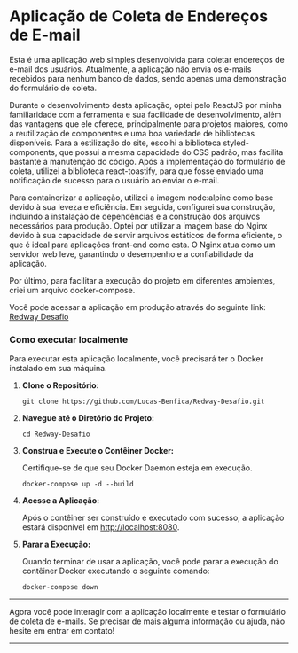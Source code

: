 # Aplicação de Coleta de Endereços de E-mail

Esta é uma aplicação web simples desenvolvida para coletar endereços de e-mail dos usuários. Atualmente, a aplicação não envia os e-mails recebidos para nenhum banco de dados, sendo apenas uma demonstração do formulário de coleta.

Durante o desenvolvimento desta aplicação, optei pelo ReactJS por minha familiaridade com a ferramenta e sua facilidade de desenvolvimento, além das vantagens que ele oferece, principalmente para projetos maiores, como a reutilização de componentes e uma boa variedade de bibliotecas disponíveis. Para a estilização do site, escolhi a biblioteca styled-components, que possui a mesma capacidade do CSS padrão, mas facilita bastante a manutenção do código. Após a implementação do formulário de coleta, utilizei a biblioteca react-toastify, para que fosse enviado uma notificação de sucesso para o usuário ao enviar o e-mail.

Para containerizar a aplicação, utilizei a imagem node:alpine como base devido à sua leveza e eficiência. Em seguida, configurei sua construção, incluindo a instalação de dependências e a construção dos arquivos necessários para produção. Optei por utilizar a imagem base do Nginx devido à sua capacidade de servir arquivos estáticos de forma eficiente, o que é ideal para aplicações front-end como esta. O Nginx atua como um servidor web leve, garantindo o desempenho e a confiabilidade da aplicação.

Por último, para facilitar a execução do projeto em diferentes ambientes, criei um arquivo docker-compose.

Você pode acessar a aplicação em produção através do seguinte link: [Redway Desafio](https://redway-desafio.vercel.app/)

### Como executar localmente

Para executar esta aplicação localmente, você precisará ter o Docker instalado em sua máquina.

1. **Clone o Repositório:**
   
   ```
   git clone https://github.com/Lucas-Benfica/Redway-Desafio.git
   ```

2. **Navegue até o Diretório do Projeto:**

   ```
   cd Redway-Desafio
   ```

3. **Construa e Execute o Contêiner Docker:**

   Certifique-se de que seu Docker Daemon esteja em execução.

   ```
   docker-compose up -d --build
   ```

4. **Acesse a Aplicação:**

   Após o contêiner ser construído e executado com sucesso, a aplicação estará disponível em [http://localhost:8080](http://localhost:8080).

5. **Parar a Execução:**

   Quando terminar de usar a aplicação, você pode parar a execução do contêiner Docker executando o seguinte comando:

   ```
   docker-compose down
   ```

---

Agora você pode interagir com a aplicação localmente e testar o formulário de coleta de e-mails. Se precisar de mais alguma informação ou ajuda, não hesite em entrar em contato!

---
